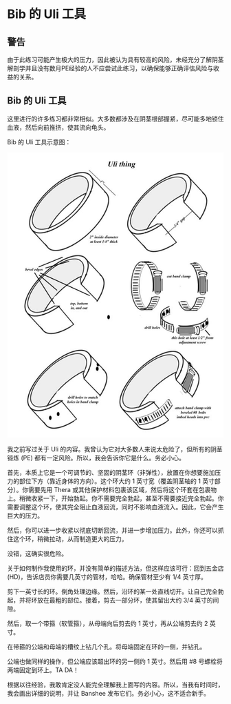 # Bib 的 Uli 工具

## <span class="warn">警告</span>
由于此练习可能产生极大的压力，因此被认为具有<span class="warn">较高的风险</span>，未经充分了解阴茎解剖学并且没有数月PE经验的人不应尝试此练习，以确保能够正确评估风险与收益的关系。

## Bib 的 Uli 工具

这里进行的许多练习都非常相似。大多数都涉及在阴茎根部握紧，尽可能多地锁住血液，然后向前推挤，使其流向龟头。

Bib 的 Uli 工具示意图：

![](images/uli-thing.jpg)

我之前写过关于 Uli 的内容。我曾认为它对大多数人来说太危险了，但所有的阴茎锻炼 (PE) 都有一定风险。所以，我会告诉你它是什么。<span class="warn">务必小心。</span>

首先，本质上它是一个可调节的、坚固的阴茎环（非弹性），放置在你想要施加压力的部位下方（靠近身体的方向）。这个环大约 1 英寸宽（覆盖阴茎轴的 1 英寸部分）。你需要先用 Thera 或其他保护材料包裹该区域，然后将这个环套在包裹物上。稍微收紧一下，开始勃起。你不需要完全勃起，甚至不需要接近完全勃起。你需要调整这个环，使其完全阻止血液回流，同时不影响血液流入。因此，它会产生巨大的压力。

然后，你可以进一步收紧以彻底切断回流，并进一步增加压力。此外，你还可以抓住这个环，稍微拉动，从而制造更大的压力。

没错，这确实很危险。

关于如何制作我使用的环，并没有简单的描述方法，但这样应该可行：回到五金店 (HD)，告诉店员你需要几英寸的管材，哈哈。确保管材至少有 1/4 英寸厚。

剪下一英寸长的环。倒角处理边缘。然后，沿环的某一处直线切开。让自己完全勃起，并将环放在最粗的部位。接着，剪去一部分环，使其留出大约 3/4 英寸的间隙。

然后，取一个带箍（软管箍），从母端向后剪去约 1 英寸，再从公端剪去约 2 英寸。

在带箍的公端和母端的槽纹上钻几个孔。将母端固定在环的一侧，并钻孔。

公端也做同样的操作，但公端应该超出环的另一侧约 1 英寸。然后用 #8 号螺栓将两端固定到环上。TA DA！

根据以往经验，我敢肯定没人能完全理解我上面写的内容。所以，当我有时间时，我会画出详细的说明，并让 Banshee 发布它们。<span class="warn">务必小心，这不适合新手。</span>
